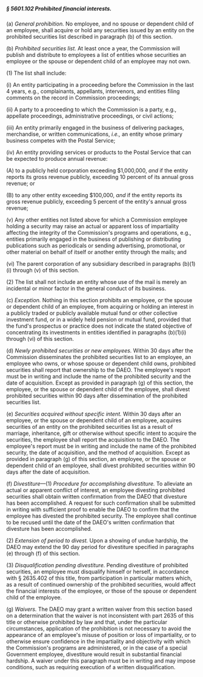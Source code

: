 ##### § 5601.102 Prohibited financial interests. #####

(a) *General prohibition.* No employee, and no spouse or dependent child of an employee, shall acquire or hold any securities issued by an entity on the prohibited securities list described in paragraph (b) of this section.

(b) *Prohibited securities list.* At least once a year, the Commission will publish and distribute to employees a list of entities whose securities an employee or the spouse or dependent child of an employee may not own.

(1) The list shall include:

(i) An entity participating in a proceeding before the Commission in the last 4 years, e.g., complainants, appellants, intervenors, and entities filing comments on the record in Commission proceedings;

(ii) A party to a proceeding to which the Commission is a party, e.g., appellate proceedings, administrative proceedings, or civil actions;

(iii) An entity primarily engaged in the business of delivering packages, merchandise, or written communications, *i.e.,* an entity whose primary business competes with the Postal Service;

(iv) An entity providing services or products to the Postal Service that can be expected to produce annual revenue:

(A) to a publicly held corporation exceeding $1,000,000, *and* if the entity reports its gross revenue publicly, exceeding 10 percent of its annual gross revenue; or

(B) to any other entity exceeding $100,000, *and* if the entity reports its gross revenue publicly, exceeding 5 percent of the entity's annual gross revenue;

(v) Any other entities not listed above for which a Commission employee holding a security may raise an actual or apparent loss of impartiality affecting the integrity of the Commission's programs and operations, e.g., entities primarily engaged in the business of publishing or distributing publications such as periodicals or sending advertising, promotional, or other material on behalf of itself or another entity through the mails; and

(vi) The parent corporation of any subsidiary described in paragraphs (b)(1)(i) through (v) of this section.

(2) The list shall not include an entity whose use of the mail is merely an incidental or minor factor in the general conduct of its business.

(c) *Exception.* Nothing in this section prohibits an employee, or the spouse or dependent child of an employee, from acquiring or holding an interest in a publicly traded or publicly available mutual fund or other collective investment fund, or in a widely held pension or mutual fund, provided that the fund's prospectus or practice does not indicate the stated objective of concentrating its investments in entities identified in paragraphs (b)(1)(i) through (vi) of this section.

(d) *Newly prohibited securities or new employees.* Within 30 days after the Commission disseminates the prohibited securities list to an employee, an employee who owns, or whose spouse or dependent child owns, prohibited securities shall report that ownership to the DAEO. The employee's report must be in writing and include the name of the prohibited security and the date of acquisition. Except as provided in paragraph (g) of this section, the employee, or the spouse or dependent child of the employee, shall divest prohibited securities within 90 days after dissemination of the prohibited securities list.

(e) *Securities acquired without specific intent.* Within 30 days after an employee, or the spouse or dependent child of an employee, acquires securities of an entity on the prohibited securities list as a result of marriage, inheritance, gift or otherwise without specific intent to acquire the securities, the employee shall report the acquisition to the DAEO. The employee's report must be in writing and include the name of the prohibited security, the date of acquisition, and the method of acquisition. Except as provided in paragraph (g) of this section, an employee, or the spouse or dependent child of an employee, shall divest prohibited securities within 90 days after the date of acquisition.

(f) *Divestiture*—(1) *Procedure for accomplishing divestiture.* To alleviate an actual or apparent conflict of interest, an employee divesting prohibited securities shall obtain written confirmation from the DAEO that divesture has been accomplished. A request for such confirmation shall be submitted in writing with sufficient proof to enable the DAEO to confirm that the employee has divested the prohibited security. The employee shall continue to be recused until the date of the DAEO's written confirmation that divesture has been accomplished.

(2) *Extension of period to divest.* Upon a showing of undue hardship, the DAEO may extend the 90 day period for divestiture specified in paragraphs (e) through (f) of this section.

(3) *Disqualification pending divestiture.* Pending divestiture of prohibited securities, an employee must disqualify himself or herself, in accordance with § 2635.402 of this title, from participation in particular matters which, as a result of continued ownership of the prohibited securities, would affect the financial interests of the employee, or those of the spouse or dependent child of the employee.

(g) *Waivers.* The DAEO may grant a written waiver from this section based on a determination that the waiver is not inconsistent with part 2635 of this title or otherwise prohibited by law and that, under the particular circumstances, application of the prohibition is not necessary to avoid the appearance of an employee's misuse of position or loss of impartiality, or to otherwise ensure confidence in the impartiality and objectivity with which the Commission's programs are administered, or in the case of a special Government employee, divestiture would result in substantial financial hardship. A waiver under this paragraph must be in writing and may impose conditions, such as requiring execution of a written disqualification.